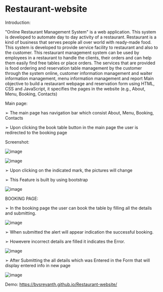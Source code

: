 # Restaurant-website
Introduction:

 "Online Restaurant Management System" is a web application. This system is
developed to automate day to day activity of a restaurant. Restaurant is a kind of business
that serves people all over world with ready-made food. This system is developed to
provide service facility to restaurant and also to the customer. This restaurant
management system can be used by employees in a restaurant to handle the clients, their
orders and can help them easily find free tables or place orders. The services that are
provided is food ordering and reservation table management by the customer through the
system online, customer information management and waiter information management,
menu information management and report
Main objective to build a restaurant webpage and reservation form using HTML, CSS and
JavaScript, it specifies the pages in the website (e.g., About, Menu, Booking, Contacts)

Main page:

➢ The main page has navigation bar which consist About, Menu, Booking, Contacts

➢ Upon clicking the book table button in the main page the user is redirected to the
booking page

Screenshot:

![image](https://github.com/bvsreyanth/Restaurant-website/assets/96385391/ec02a4d2-7c86-4eca-9528-f8e9ff43656a)

![image](https://github.com/bvsreyanth/Restaurant-website/assets/96385391/b91541e3-b556-4023-b682-03b3f6d57015)

➢ Upon clicking on the indicated mark, the pictures will change

➢ This Feature is built by using bootstrap 

![image](https://github.com/bvsreyanth/Restaurant-website/assets/96385391/578d4d5f-3a1a-40c2-b16b-3ae444ee76cc)

BOOKING PAGE:

➢ In the booking page the user can book the table by filling all the details and
submitting.


![image](https://github.com/bvsreyanth/Restaurant-website/assets/96385391/cea7ce7f-f5b5-4762-a5a0-511ae7023e48)

➢ When submitted the alert will appear indication the successful booking.

➢ Howevere incorrect details are filled it indicates the Error.

![image](https://github.com/bvsreyanth/Restaurant-website/assets/96385391/d2db9a8a-1167-49cf-8261-fa1b11381838)

➢ After Submitting the all details which was Entered in the Form that will display entered info in new page 

![image](https://github.com/bvsreyanth/Restaurant-website/assets/96385391/c547b321-3946-40dd-b9ca-5fd1299a27d2)

Demo:
 https://bvsreyanth.github.io/Restaurant-website/


